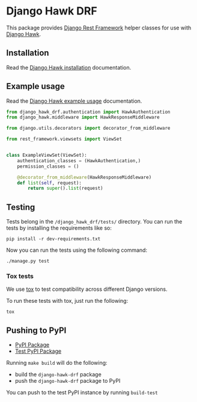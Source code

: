 # Django Hawk DRF

This package provides [Django Rest Framework](https://github.com/encode/django-rest-framework/) helper classes for use with [Django Hawk](https://github.com/uktrade/django-hawk).

## Installation

Read the [Django Hawk installation](https://github.com/uktrade/django-hawk#installation) documentation.

## Example usage

Read the [Django Hawk example usage](https://github.com/uktrade/django-hawk#example-usage) documentation.

```python
from django_hawk_drf.authentication import HawkAuthentication
from django_hawk.middleware import HawkResponseMiddleware

from django.utils.decorators import decorator_from_middleware

from rest_framework.viewsets import ViewSet


class ExampleViewSet(ViewSet):
    authentication_classes = (HawkAuthentication,)
    permission_classes = ()

    @decorator_from_middleware(HawkResponseMiddleware)
    def list(self, request):
        return super().list(request)
```

## Testing

Tests belong in the `/django_hawk_drf/tests/` directory. You can run the tests by installing the requirements like so:

```
pip install -r dev-requirements.txt
```

Now you can run the tests using the following command:

```
./manage.py test
```

### Tox tests

We use [tox](https://pypi.org/project/tox/) to test compatibility across different Django versions.

To run these tests with tox, just run the following:

```
tox
```

## Pushing to PyPI

- [PyPI Package](https://pypi.org/project/django-hawk-drf/)
- [Test PyPI Package](https://test.pypi.org/project/django-hawk-drf/)

Running `make build` will do the following:
- build the `django-hawk-drf` package
- push the `django-hawk-drf` package to PyPI

You can push to the test PyPI instance by running `build-test`
